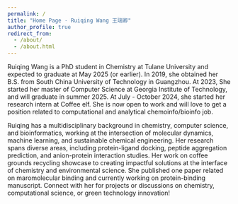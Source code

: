 ```yaml
---
permalink: /
title: "Home Page - Ruiqing Wang 王瑞卿"
author_profile: true
redirect_from: 
  - /about/
  - /about.html
---
```

Ruiqing Wang is a PhD student in Chemistry at Tulane University and expected to graduate at May 2025 (or earlier). In 2019, she obtained her B.S. from South China University of Technology in Guangzhou. At 2023, She started her master of Computer Science at Georgia Institute of Technology, and will graduate in summer 2025. At July - October 2024, she started her research intern at Coffee elf. She is now open to work and will love to get a position related to computational and analytical chemoinfo/bioinfo job. 

Ruiqing has a multidisciplinary background in chemistry, computer science, and bioinformatics, working at the intersection of molecular dynamics, machine learning, and sustainable chemical engineering. Her research spans diverse areas, including protein-ligand docking, peptide aggregation prediction, and anion-protein interaction studies.  Her work on coffee grounds recycling showcase to creating impactful solutions at the interface of chemistry and environmental science. She published one paper related on maromolecular binding and currently working on protein-binding manuscript. Connect with her for projects or discussions on chemistry, computational science, or green technology innovation!


